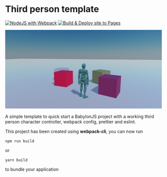 # Third person template

[![NodeJS with Webpack](https://github.com/BarthPaleologue/babylonjs-template/actions/workflows/webpack.yml/badge.svg)](https://github.com/BarthPaleologue/babylonjs-template/actions/workflows/webpack.yml)
[![Build & Deploy site to Pages](https://github.com/BarthPaleologue/ThirdPersonTemplate/actions/workflows/deploy.yml/badge.svg)](https://github.com/BarthPaleologue/ThirdPersonTemplate/actions/workflows/deploy.yml)

![cover image](cover.png)

A simple template to quick start a BabylonJS project with a working third person character controller, webpack config, prettier and eslint.

This project has been created using **webpack-cli**, you can now run

```
npm run build
```

or

```
yarn build
```

to bundle your application
